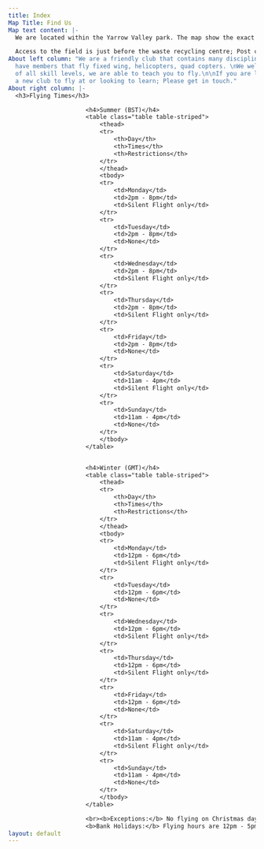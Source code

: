 ```yaml
---
title: Index
Map Title: Find Us
Map text content: |-
  We are located within the Yarrow Valley park. The map show the exact location of our flying site.

  Access to the field is just before the waste recycling centre; Post code PR7 3QN.
About left column: "We are a friendly club that contains many disciplines. We currently
  have members that fly fixed wing, helicopters, quad copters. \nWe welcome new members
  of all skill levels, we are able to teach you to fly.\n\nIf you are looking for
  a new club to fly at or looking to learn; Please get in touch."
About right column: |-
  <h3>Flying Times</h3>

                      <h4>Summer (BST)</h4>
                      <table class="table table-striped">
                          <thead>
                          <tr>
                              <th>Day</th>
                              <th>Times</th>
                              <th>Restrictions</th>
                          </tr>
                          </thead>
                          <tbody>
                          <tr>
                              <td>Monday</td>
                              <td>2pm - 8pm</td>
                              <td>Silent Flight only</td>
                          </tr>
                          <tr>
                              <td>Tuesday</td>
                              <td>2pm - 8pm</td>
                              <td>None</td>
                          </tr>
                          <tr>
                              <td>Wednesday</td>
                              <td>2pm - 8pm</td>
                              <td>Silent Flight only</td>
                          </tr>
                          <tr>
                              <td>Thursday</td>
                              <td>2pm - 8pm</td>
                              <td>Silent Flight only</td>
                          </tr>
                          <tr>
                              <td>Friday</td>
                              <td>2pm - 8pm</td>
                              <td>None</td>
                          </tr>
                          <tr>
                              <td>Saturday</td>
                              <td>11am - 4pm</td>
                              <td>Silent Flight only</td>
                          </tr>
                          <tr>
                              <td>Sunday</td>
                              <td>11am - 4pm</td>
                              <td>None</td>
                          </tr>
                          </tbody>
                      </table>


                      <h4>Winter (GMT)</h4>
                      <table class="table table-striped">
                          <thead>
                          <tr>
                              <th>Day</th>
                              <th>Times</th>
                              <th>Restrictions</th>
                          </tr>
                          </thead>
                          <tbody>
                          <tr>
                              <td>Monday</td>
                              <td>12pm - 6pm</td>
                              <td>Silent Flight only</td>
                          </tr>
                          <tr>
                              <td>Tuesday</td>
                              <td>12pm - 6pm</td>
                              <td>None</td>
                          </tr>
                          <tr>
                              <td>Wednesday</td>
                              <td>12pm - 6pm</td>
                              <td>Silent Flight only</td>
                          </tr>
                          <tr>
                              <td>Thursday</td>
                              <td>12pm - 6pm</td>
                              <td>Silent Flight only</td>
                          </tr>
                          <tr>
                              <td>Friday</td>
                              <td>12pm - 6pm</td>
                              <td>None</td>
                          </tr>
                          <tr>
                              <td>Saturday</td>
                              <td>11am - 4pm</td>
                              <td>Silent Flight only</td>
                          </tr>
                          <tr>
                              <td>Sunday</td>
                              <td>11am - 4pm</td>
                              <td>None</td>
                          </tr>
                          </tbody>
                      </table>

                      <br><b>Exceptions:</b> No flying on Christmas day, Remembrance Sunday or Good Friday <br>
                      <b>Bank Holidays:</b> Flying hours are 12pm - 5pm </p>
layout: default
---
```



